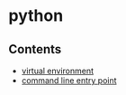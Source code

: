 # python

## Contents

* [virtual environment](virtual_env/README.md)
* [command line entry point](command_line/README.md)
